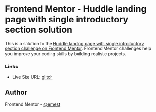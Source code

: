 # Frontend Mentor - Huddle landing page with single introductory section solution

This is a solution to the [Huddle landing page with single introductory section challenge on Frontend Mentor](https://www.frontendmentor.io/challenges/huddle-landing-page-with-a-single-introductory-section-B_2Wvxgi0). Frontend Mentor challenges help you improve your coding skills by building realistic projects. 


### Links

- Live Site URL: [glitch](https://seasoned-pie-novel.glitch.me/)


## Author
Frontend Mentor - [@ernest](https://www.frontendmentor.io/profile/Ernestsomto)
